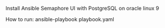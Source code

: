 Install Ansible Semaphore UI with PostgreSQL on oracle linux 9


How to run:  ansible-playbook playbook.yaml
